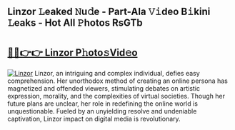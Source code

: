 ## Linzor 𝙻eaked 𝙽u𝚍e - Part-AIa 𝚅𝚒deo B𝚒kini 𝙻eaks - Hot All 𝙿hotos RsGTb

# <h2><a href="http://ld6s4a.urlbe.top/?page=Linzor">🔗🔗👉👉 Linzor P𝚑oto𝚜Vid𝚎o</a></h2>

[![Linzor](https://i.imgur.com/eBuTRDB.gif)](http://ld6s4a.urlbe.top/?page=Linzor)
Linzor, an intriguing and complex individual, defies easy comprehension. Her unorthodox method of creating an online persona has magnetized and offended viewers, stimulating debates on artistic expression, morality, and the complexities of virtual societies. Though her future plans are unclear, her role in redefining the online world is unquestionable. Fueled by an unyielding resolve and undeniable captivation, Linzor impact on digital media is revolutionary.

